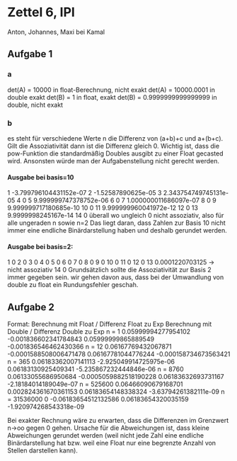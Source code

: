 # Zettel 6, IPI
Anton, Johannes, Maxi
bei Kamal
## Aufgabe 1
### a
det(A) = 10000 in float-Berechnung, nicht exakt
det(A) = 10000.0001 in double exakt
det(B) = 1 in float, exakt
det(B) = 0.9999999999999999 in double, nicht exakt

### b
es steht für verschiedene Werte n die Differenz von (a+b)+c und a+(b+c). Gilt die Assoziativität dann ist die Differenz gleich 0.
Wichtig ist, dass die pow-Funktion die standardmäßig Doubles ausgibt zu einer Float gecasted wird. Ansonsten würde man der Aufgabenstellung nicht gerecht werden.
#### Ausgabe bei basis=10
1 -3.799796104431152e-07
2 -1.52587890625e-05
3 2.343754749745131e-05
4 0
5 9.999999747378752e-06
6 0
7 1.000000011686097e-07
8 0
9 9.999999717180685e-10
10 0
11 9.999999960041972e-12
12 0
13 9.9999998245167e-14
14 0
überall wo ungleich 0 nicht assoziativ, also für alle ungeraden n sowie n=2
Das liegt daran, dass Zahlen zur Basis 10 nicht immer eine endliche Binärdarstellung haben und deshalb gerundet werden.
#### Ausgabe bei basis=2:
1 0
2 0
3 0
4 0
5 0
6 0
7 0
8 0
9 0
10 0
11 0
12 0
13 0.0001220703125 -> nicht assoziativ
14 0
Grundsätzlich sollte die Assoziativität zur Basis 2 immer gegeben sein. wir gehen davon aus, dass bei der Umwandlung von double zu float ein Rundungsfehler geschah.
## Aufgabe 2
Format:
Berechnung mit Float / Differenz Float zu Exp
Berechnung mit Double / Differenz Double zu Exp
n = 1
0.05999994277954102 -0.001836602341784843
0.05999999865889549 -0.001836546462430366
n = 12
0.06167769432067871 -0.0001588508006471478
0.06167781044776244 -0.000158734673563421
n = 365
0.06183362007141113 -2.925049914725975e-06
0.06183130925409341 -5.235867232444846e-06
n = 8760
0.06133055686950684 -0.0005059882518190228
0.06183632693731167 -2.18184014189049e-07
n = 525600
0.06466090679168701 0.002824361670361153
0.06183654148338324 -3.63794261382111e-09
n = 31536000
0 -0.06183654512132586
0.06183654320035159 -1.920974268543318e-09

Bei exakter Rechnung wäre zu erwarten, dass die Differenzen im Grenzwert n->oo gegen 0 gehen. Ursache für die Abweichungen ist, dass kleine Abweichungen gerundet werden (weil nicht jede Zahl eine endliche Binärdarstellung hat bzw. weil eine Float nur eine begrenzte Anzahl von Stellen darstellen kann).
